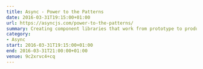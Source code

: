 ```yaml
---
title: Async - Power to the Patterns
date: 2016-03-31T19:15:00+01:00
url: https://asyncjs.com/power-to-the-patterns/
summary: Creating component libraries that work from prototype to production.
category:
- Async
start: 2016-03-31T19:15:00+01:00
end: 2016-03-31T21:00:00+01:00
venue: 9c2xrvc4+cq
---
```

